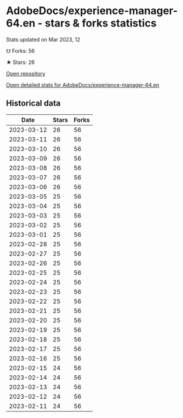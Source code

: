 # AdobeDocs/experience-manager-64.en - stars & forks statistics

Stats updated on Mar 2023, 12

☋ Forks: 56

★ Stars: 26

[Open repository](https://github.com/AdobeDocs/experience-manager-64.en)

[Open detailed stats for AdobeDocs/experience-manager-64.en](https://reviewgithub.com/rep/AdobeDocs/experience-manager-64.en)

## Historical data
| Date | Stars | Forks |
|------|-------|-------|
| 2023-03-12 | 26 | 56 | 
| 2023-03-11 | 26 | 56 | 
| 2023-03-10 | 26 | 56 | 
| 2023-03-09 | 26 | 56 | 
| 2023-03-08 | 26 | 56 | 
| 2023-03-07 | 26 | 56 | 
| 2023-03-06 | 26 | 56 | 
| 2023-03-05 | 25 | 56 | 
| 2023-03-04 | 25 | 56 | 
| 2023-03-03 | 25 | 56 | 
| 2023-03-02 | 25 | 56 | 
| 2023-03-01 | 25 | 56 | 
| 2023-02-28 | 25 | 56 | 
| 2023-02-27 | 25 | 56 | 
| 2023-02-26 | 25 | 56 | 
| 2023-02-25 | 25 | 56 | 
| 2023-02-24 | 25 | 56 | 
| 2023-02-23 | 25 | 56 | 
| 2023-02-22 | 25 | 56 | 
| 2023-02-21 | 25 | 56 | 
| 2023-02-20 | 25 | 56 | 
| 2023-02-19 | 25 | 56 | 
| 2023-02-18 | 25 | 56 | 
| 2023-02-17 | 25 | 56 | 
| 2023-02-16 | 25 | 56 | 
| 2023-02-15 | 24 | 56 | 
| 2023-02-14 | 24 | 56 | 
| 2023-02-13 | 24 | 56 | 
| 2023-02-12 | 24 | 56 | 
| 2023-02-11 | 24 | 56 | 

